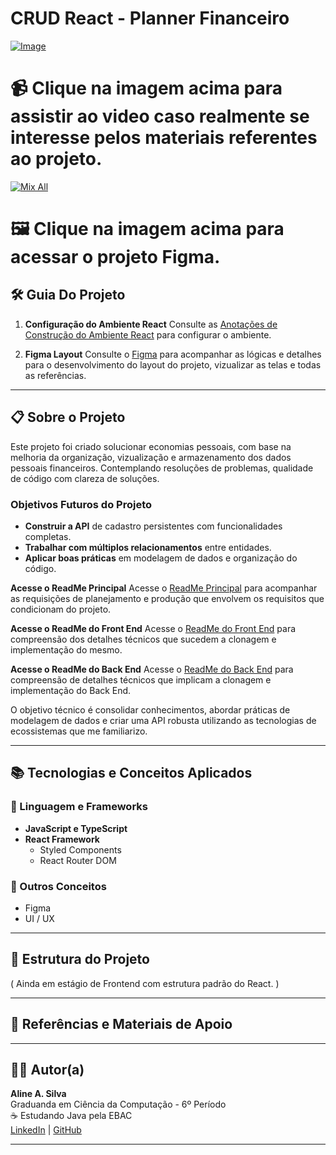 # CRUD React - Planner Financeiro

[![Image](https://github.com/user-attachments/assets/c03e1b79-bbf5-4c28-ba46-3ccb90a91028)](https://youtu.be/ewg-YlAz2FQ?si=LIQaHb)

# 📹 Clique na imagem acima para assistir ao video caso realmente se interesse pelos materiais referentes ao projeto.

[![Mix All](https://github.com/user-attachments/)](https://www.figma.com/proto/qyyP7NAxYQ74uK41qh5LK9/GerenciadorApp?node-id=21-2804&t=cfufQFOyWlgCrMvc-1&scaling=min-zoom&content-scaling=fixed&page-id=0%3A1)

# 🖼️ Clique na imagem acima para acessar o projeto Figma.

## 🛠️ Guia Do Projeto

1. **Configuração do Ambiente React**
   Consulte as [Anotações de Construção do Ambiente React](https://www.notion.so/Anota-es-de-Constru-o-do-Ambiente-Spring-1459f9faccaa814ba5a1de81077ca5c0?pvs=21) para configurar o ambiente.

2. **Figma Layout**
  Consulte o [Figma](https://www.figma.com/design/qyyP7NAxYQ74uK41qh5LK9/GerenciadorApp?node-id=21-2804&t=nAeJJDPrkRKrucpz-1) para acompanhar as lógicas e detalhes para o desenvolvimento do layout do projeto, vizualizar as telas e todas as referências.

---

## 📋 Sobre o Projeto

Este projeto foi criado solucionar economias pessoais, com base na melhoria da organização, vizualização e armazenamento dos dados pessoais financeiros. Contemplando resoluções de problemas, qualidade de código com clareza de soluções.

### Objetivos Futuros do Projeto

- **Construir a API** de cadastro persistentes com funcionalidades completas.
- **Trabalhar com múltiplos relacionamentos** entre entidades.
- **Aplicar boas práticas** em modelagem de dados e organização do código.


**Acesse o ReadMe Principal**
Acesse o [ReadMe Principal](https://github.com/AlineSilv/GerenciadorCheckIn/blob/main/README.md) para acompanhar as requisições de planejamento e produção que envolvem os requisitos que condicionam do projeto.

 **Acesse o ReadMe do Front End**
   Acesse o [ReadMe do Front End](https://github.com/AlineSilv/GerenciadorCheckIn/blob/main/front/README.md) para compreensão dos detalhes técnicos que sucedem a clonagem e implementação do mesmo.

 **Acesse o ReadMe do Back End**
   Acesse o [ReadMe do Back End](https://github.com/AlineSilv/GerenciadorCheckIn/blob/main/crud/README.md) para compreensão de detalhes técnicos que implicam a clonagem e implementação do Back End.

O objetivo técnico é consolidar conhecimentos, abordar práticas de modelagem de dados e criar uma API robusta utilizando as tecnologias de ecossistemas que me familiarizo.

---

## 📚 Tecnologias e Conceitos Aplicados

### 🔑 Linguagem e Frameworks
- **JavaScript e TypeScript**
- **React Framework**
  - Styled Components
  - React Router DOM

### 📌 Outros Conceitos
- Figma
- UI / UX

---

## 📂 Estrutura do Projeto

( Ainda em estágio de Frontend com estrutura padrão do React. )

---

## 📄 Referências e Materiais de Apoio


---

## 👩‍💻 Autor(a)

**Aline A. Silva**  
Graduanda em Ciência da Computação - 6º Período  
☕ Estudando Java pela EBAC  
[LinkedIn](http://www.linkedin.com/in/alinealv-silv) | [GitHub](https://github.com/AlineSilv)

---
